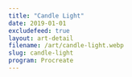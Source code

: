 ```yaml
---
title: "Candle Light"
date: 2019-01-01
excludefeed: true
layout: art-detail
filename: /art/candle-light.webp
slug: candle-light
program: Procreate
---
```

